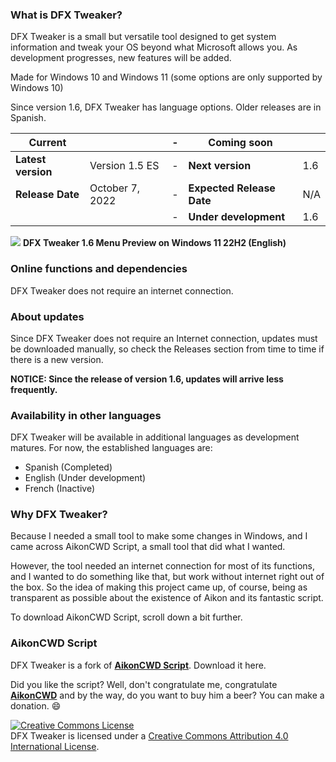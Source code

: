 ### What is DFX Tweaker?
DFX Tweaker is a small but versatile tool designed to get system information and tweak your OS beyond what Microsoft allows you. As development progresses, new features will be added.

Made for Windows 10 and Windows 11 (some options are only supported by Windows 10)

Since version 1.6, DFX Tweaker has language options. Older releases are in Spanish.

|Current||-|Coming soon||
|---|---|---|---|---|
|**Latest version**|Version 1.5 ES|-|**Next version**|1.6|
|**Release Date**|October 7, 2022|-|**Expected Release Date**|N/A|
|||-|**Under development**|1.6|

![](https://blogger.googleusercontent.com/img/a/AVvXsEio61QTcaTDM9vwz4ik67YCz-RcMRmpcwMNgTp-WU5xKQw_l-zCImq4op4TSUmYVC-NvzzoQQCxM5sClJWJ0uF338om8utzMmyPXJC7_tJ2isJZL9z40cKawa5x-bCEBmNElhSwmV41Zf4Mjk1qE3erGGtH1jVEMf11WRp3rz50n9vA36xhxc6j2-Ukaw)
**DFX Tweaker 1.6 Menu Preview on Windows 11 22H2 (English)**

### Online functions and dependencies
DFX Tweaker does not require an internet connection.

### About updates
Since DFX Tweaker does not require an Internet connection, updates must be downloaded manually, so check the Releases section from time to time if there is a new version.

**NOTICE: Since the release of version 1.6, updates will arrive less frequently.**

### Availability in other languages
DFX Tweaker will be available in additional languages ​​as development matures.
For now, the established languages ​​are:
- Spanish (Completed)
- English (Under development)
- French (Inactive)

### Why DFX Tweaker?
Because I needed a small tool to make some changes in Windows, and I came across AikonCWD Script, a small tool that did what I wanted.

However, the tool needed an internet connection for most of its functions, and I wanted to do something like that, but work without internet right out of the box. So the idea of ​​making this project came up, of course, being as transparent as possible about the existence of Aikon and its fantastic script.

To download AikonCWD Script, scroll down a bit further.

### AikonCWD Script
DFX Tweaker is a fork of [**AikonCWD Script**](https://github.com/aikoncwd/win10script). Download it here.

Did you like the script? Well, don't congratulate me, congratulate [**AikonCWD**](https://github.com/aikoncwd) and by the way, do you want to buy him a beer? You can make a donation. :smile:


<a rel="license" href="http://creativecommons.org/licenses/by/4.0/"><img alt="Creative Commons License" style="border-width:0" src="https://i.creativecommons.org/l/by/4.0/88x31.png" /></a><br />DFX Tweaker is licensed under a <a rel="license" href="http://creativecommons.org/licenses/by/4.0/">Creative Commons Attribution 4.0 International License</a>.
